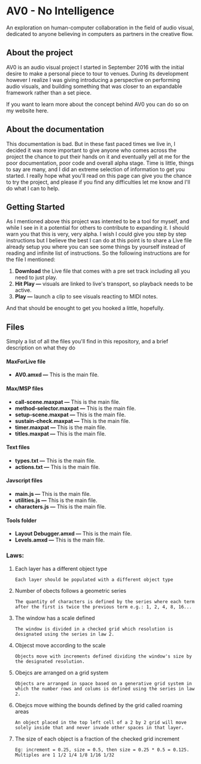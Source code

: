 # AV0 - No Intelligence

An exploration on human-computer collaboration in the field of audio visual, dedicated to anyone believing in computers as partners in the creative flow.



## About the project

AV0 is an audio visual project I started in September 2016 with the initial desire to make a personal piece to tour to venues. During its development however I realize I was giving introducing a perspective on performing audio visuals, and building something that was closer to an expandable framework rather than a set piece.

If you want to learn more about the concept behind AV0 you can do so on my website here.



## About the documentation

This documentation is bad. But in these fast paced times we live in, I decided it was more important to give anyone who comes across the project the chance to put their hands on it and eventually yell at me for the poor documentation, poor code and overall alpha stage. Time is little, things to say are many, and I did an extreme selection of information to get you started.
I really hope what you'll read on this page can give you the chance to try the project, and please if you find any difficulties let me know and I'll do what I can to help.  



## Getting Started
As I mentioned above this project was intented to be a tool for myself, and while I see in it a potential for others to contribute to expanding it. I should warn you that this is very, very alpha.
I wish I could give you step by step instructions but I believe the best I can do at this point is to share a Live file already setup you where you can see some things by yourself instead of reading and infinite list of instructions. So the following instructions are for the file I mentioned:

1. __Download__ the Live file that comes with a pre set track including all you need to just play.
2. __Hit Play —__ visuals are linked to live's transport, so playback needs to be active.
3. __Play —__ launch a clip to see visuals reacting to MIDI notes.

And that should be enought to get you hooked a little, hopefully. 



## Files
Simply a list of all the files you'll find in this repository, and a brief description on what they do

#### MaxForLive file

* __AV0.amxd —__ This is the main file.

#### Max/MSP files

* __call-scene.maxpat —__ This is the main file.
* __method-selector.maxpat —__ This is the main file.
* __setup-scene.maxpat —__ This is the main file.
* __sustain-check.maxpat —__ This is the main file.
* __timer.maxpat —__ This is the main file.
* __titles.maxpat —__ This is the main file.

#### Text files

* __types.txt —__ This is the main file.
* __actions.txt —__ This is the main file.

#### Javscript files

* __main.js —__ This is the main file.
* __utilities.js —__ This is the main file.
* __characters.js —__ This is the main file.

#### Tools folder

* __Layout Debugger.amxd —__ This is the main file.
* __Levels.amxd —__ This is the main file.

















### Laws:

1. Each layer has a different object type

    `Each layer should be populated with a different object type`

2. Number of obects follows a geometric series

    `The quantity of characters is defined by the series where each term after the first is twice the previous term e.g.: 1, 2, 4, 8, 16...`

3. The window has a scale defined

	`The window is divided in a checked grid which resolution is designated using the series in law 2.`

4. Objecst move according to the scale

	`Objects move with increments defined dividing the window's size by the designated resolution.`

5. Obejcs are arranged on a grid system 

	`Objects are arranged in space based on a generative grid system in which the number rows and colums is defined using the series in law 2.`

6. Obejcs move withing the bounds defined by the grid called roaming areas

	`An object placed in the top left cell of a 2 by 2 grid will move solely inside that and never invade other spaces in that layer.`

7. The size of each object is a fraction of the checked grid increment

	`Eg: increment = 0.25, size = 0.5, then size = 0.25 * 0.5 = 0.125. Multiples are 1 1/2 1/4 1/8 1/16 1/32`